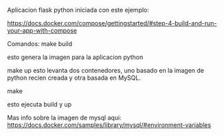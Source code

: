 Aplicacion flask python iniciada con este ejemplo:
 
https://docs.docker.com/compose/gettingstarted/#step-4-build-and-run-your-app-with-compose


Comandos:
  make build

  esto genera la imagen para la aplicacion python

  make up
  esto levanta dos contenedores, uno basado en la imagen de python recien creada y otra basada en MySQL.


  make 

  esto ejecuta build y up


Mas info sobre la imagen de mysql aqui: https://docs.docker.com/samples/library/mysql/#environment-variables
